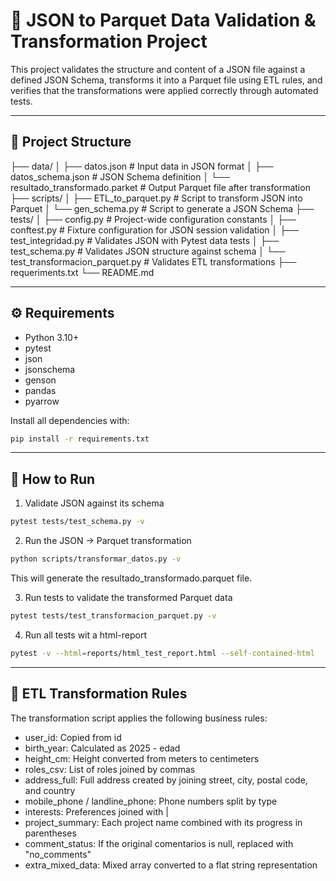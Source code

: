 # 🧪 JSON to Parquet Data Validation & Transformation Project

This project validates the structure and content of a JSON file against a defined JSON Schema, transforms it into a Parquet file using ETL rules, and verifies that the transformations were applied correctly through automated tests.

---

## 📁 Project Structure

├── data/
│ ├── datos.json # Input data in JSON format
│ ├── datos_schema.json # JSON Schema definition
│ └── resultado_transformado.parket # Output Parquet file after transformation
├── scripts/
│ ├── ETL_to_parquet.py # Script to transform JSON into Parquet
│ └── gen_schema.py # Script to generate a JSON Schema
├── tests/
│ ├── config.py # Project-wide configuration constants
│ ├── conftest.py # Fixture configuration for JSON session validation
│ ├── test_integridad.py # Validates JSON with Pytest data tests
│ ├── test_schema.py # Validates JSON structure against schema
│ └── test_transformacion_parquet.py # Validates ETL transformations
├── requeriments.txt 
└── README.md

---

## ⚙️ Requirements

- Python 3.10+
- pytest
- json
- jsonschema
- genson
- pandas
- pyarrow

Install all dependencies with:

```bash
pip install -r requirements.txt
```

---

## 🚀 How to Run

1. Validate JSON against its schema
```bash
pytest tests/test_schema.py -v
```
2. Run the JSON → Parquet transformation
```bash
python scripts/transformar_datos.py -v
```
This will generate the resultado_transformado.parquet file.

3. Run tests to validate the transformed Parquet data
```bash
pytest tests/test_transformacion_parquet.py -v
```

4. Run all tests wit a html-report
```bash
pytest -v --html=reports/html_test_report.html --self-contained-html 
```

---

## 🧠 ETL Transformation Rules
The transformation script applies the following business rules:

- user_id: Copied from id
- birth_year: Calculated as 2025 - edad
- height_cm: Height converted from meters to centimeters
- roles_csv: List of roles joined by commas
- address_full: Full address created by joining street, city, postal code, and country
- mobile_phone / landline_phone: Phone numbers split by type
- interests: Preferences joined with |
- project_summary: Each project name combined with its progress in parentheses
- comment_status: If the original comentarios is null, replaced with "no_comments"
- extra_mixed_data: Mixed array converted to a flat string representation
